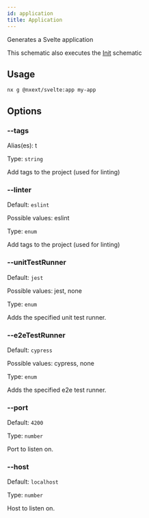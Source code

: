 ```yaml
---
id: application
title: Application
---
```


Generates a Svelte application

This schematic also executes the [Init](init) schematic

## Usage

```
nx g @nxext/svelte:app my-app
```

## Options

### --tags

Alias(es): t

Type: `string`

Add tags to the project (used for linting)

### --linter

Default: `eslint`

Possible values: eslint

Type: `enum`

Add tags to the project (used for linting)

### --unitTestRunner

Default: `jest`

Possible values: jest, none

Type: `enum`

Adds the specified unit test runner.

### --e2eTestRunner

Default: `cypress`

Possible values: cypress, none

Type: `enum`

Adds the specified e2e test runner.

### --port

Default: `4200`

Type: `number`

Port to listen on.

### --host

Default: `localhost`

Type: `number`

Host to listen on.
